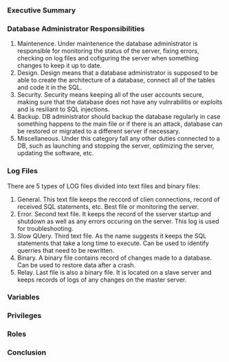 <h3>Executive Summary</h3>

<p></p>

<h3>Database Administrator Responsibilities</h3>

<p>
<ol>
  <li>Maintenence. Under maintenence the database administrator is responsible for monitoring the status of the server, fixing errors, checking on log files and cofiguring the server when something changes to keep it up to date.
  <li>Design. Design means that a database administrator is supposed to be able to create the architecture of a database, connect all of the tables and code it in the SQL.
  <li>Security. Security means keeping all of the user accounts secure, making sure that the database does not have any vulnrabilitis or exploits and is resiliant to SQL injections.
  <li>Backup. DB administrator should backup the database regularly in case something happens to the main file or if there is an attack, database can be restored or migrated to a different server if necessary.
  <li>Miscellaneous. Under this category fall any other duties connected to a DB, such as launching and stopping the server, optimizing the server, updating the software, etc.
</ol>
</p>

<h3>Log Files</h3>

<p>There are 5 types of LOG files divided into text files and binary files:
<ol>
  <li>General. This text file keeps the reccord of clien connections, record of received SQL statements, etc. Best file or monitoring the server.
  <li>Error. Second text file. It keeps the record of the sserver startup and shutdown as well as any errors occuring on the server. This log is used for troubleshooting.
  <li>Slow QUery. Third text file. As the name suggests it keeps the SQL statements that take a long time to execute. Can be used to identify querries that need to be rewritten.
  <li>Binary. A binary file contains record of changes made to a database. Can be used to restore data after a crash.
  <li>Relay. Last file is also a binary file. It is located on a slave server and keeps records of logs of any changes on the master server.
</ol>
</p>

<h3>Variables</h3>

<p></p>

<h3>Privileges</h3>

<p></p>

<h3>Roles</h3>

<p></p>

<h3>Conclusion</h3>

<p></p>
